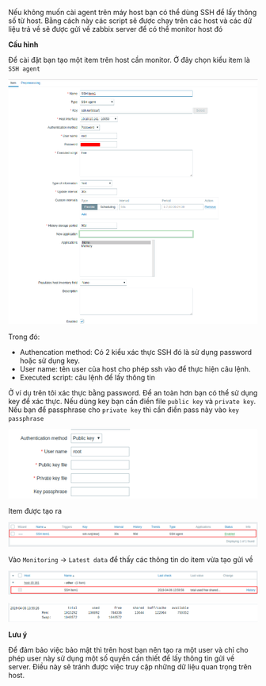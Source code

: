 Nếu không muốn cài agent trên máy host bạn có thể dùng SSH để lấy thông số từ host. Bằng cách này các script sẽ được chạy trên các host và các dữ liệu trả về sẽ được gửi về zabbix server để có thể monitor host đó

**Cấu hình**

Để cài đặt bạn tạo một item trên host cần monitor. Ở đây chọn kiểu item là `SSH agent`

![](/images/item-ssh/1.png)

Trong đó:
 * Authencation method: Có 2 kiểu xác thực SSH đó là sử dụng password hoặc sử dụng key.
 * User name: tên user của host cho phép ssh vào để thực hiện câu lệnh.
 * Executed script: câu lệnh để lấy thông tin

Ở ví dụ trên tôi xác thực bằng password. Để an toàn hơn bạn có thể sử dụng key để xác thực. Nếu dùng key bạn cần điền file `public key` và `private key`. Nếu bạn để passphrase cho `private key` thì cần điền pass này vào `key passphrase`

![](/images/item-ssh/3.png)

Item được tạo ra

![](/images/item-ssh/4.png)

Vào `Monitoring` -> `Latest data` để thấy các thông tin do item vừa tạo gửi về

![](/images/item-ssh/5.png)

![](/images/item-ssh/6.png)

**Lưu ý**

Để đảm bảo việc bảo mật thì trên host bạn nên tạo ra một user và chỉ cho phép user này sử dụng một số quyền cần thiết để lấy thông tin gửi về server. Điều này sẽ tránh được việc truy cập những dữ liệu quan trọng trên host.